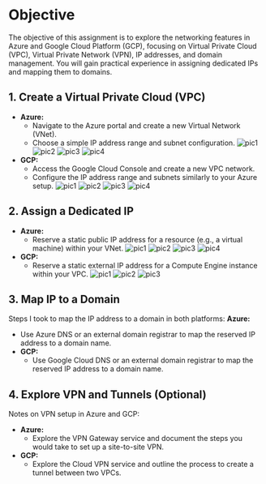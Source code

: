 # Objective
The objective of this assignment is to explore the networking features in Azure and Google Cloud Platform (GCP), focusing on Virtual Private Cloud (VPC), Virtual Private Network (VPN), IP addresses, and domain management. You will gain practical experience in assigning dedicated IPs and mapping them to domains.

## 1. Create a Virtual Private Cloud (VPC)
- **Azure:**
  - Navigate to the Azure portal and create a new Virtual Network (VNet).
  - Choose a simple IP address range and subnet configuration.
![pic1](<Screenshot 2024-09-22 at 5.01.02 PM.png>)
![pic2](<Screenshot 2024-09-22 at 5.01.42 PM.png>)
![pic3](<Screenshot 2024-09-22 at 5.02.20 PM.png>)
![pic4](<Screenshot 2024-09-22 at 5.03.02 PM.png>)
- **GCP:**
  - Access the Google Cloud Console and create a new VPC network.
  - Configure the IP address range and subnets similarly to your Azure setup.
![pic1](<Screenshot 2024-09-29 at 8.42.33 PM.png>)
![pic2](<Screenshot 2024-09-29 at 8.42.41 PM.png>)
![pic3](<Screenshot 2024-09-29 at 8.42.49 PM.png>)
![pic4](<Screenshot 2024-09-29 at 8.44.39 PM.png>)

## 2. Assign a Dedicated IP
- **Azure:**
  - Reserve a static public IP address for a resource (e.g., a virtual machine) within your VNet.
![pic1](<Screenshot 2024-09-22 at 5.25.23 PM.png>)
![pic2](<Screenshot 2024-09-22 at 5.44.09 PM.png>)
![pic3](<Screenshot 2024-09-22 at 5.45.03 PM.png>)
![pic4](<Screenshot 2024-09-22 at 5.46.14 PM.png>)
- **GCP:**
  - Reserve a static external IP address for a Compute Engine instance within your VPC.
![pic1](<Screenshot 2024-09-29 at 9.09.52 PM.png>)
![pic2](<Screenshot 2024-09-29 at 9.10.01 PM.png>)
![pic3](<Screenshot 2024-09-29 at 9.05.27 PM.png>)

## 3. Map IP to a Domain
Steps I took to map the IP address to a domain in both platforms: 
 **Azure:**
  - Use Azure DNS or an external domain registrar to map the reserved IP address to a domain name.
- **GCP:**
  - Use Google Cloud DNS or an external domain registrar to map the reserved IP address to a domain name.

## 4. Explore VPN and Tunnels (Optional)
Notes on VPN setup in Azure and GCP:
- **Azure:**
  - Explore the VPN Gateway service and document the steps you would take to set up a site-to-site VPN.
- **GCP:**
  - Explore the Cloud VPN service and outline the process to create a tunnel between two VPCs.
